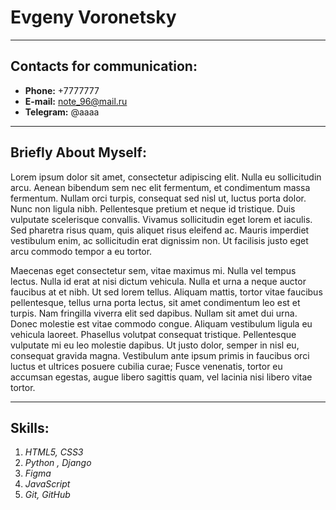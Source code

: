 # Evgeny Voronetsky
**************************************

## Contacts for communication:

*  **Phone:** +7777777
*  **E-mail:** note_96@mail.ru
*  **Telegram:** @aaaa

**************************************

## Briefly About Myself:

Lorem ipsum dolor sit amet, consectetur adipiscing elit. Nulla eu sollicitudin arcu. Aenean bibendum sem nec elit fermentum, et condimentum massa fermentum. Nullam orci turpis, consequat sed nisl ut, luctus porta dolor. Nunc non ligula nibh. Pellentesque pretium et neque id tristique. Duis vulputate scelerisque convallis. Vivamus sollicitudin eget lorem et iaculis. Sed pharetra risus quam, quis aliquet risus eleifend ac. Mauris imperdiet vestibulum enim, ac sollicitudin erat dignissim non. Ut facilisis justo eget arcu commodo tempor a eu tortor.


Maecenas eget consectetur sem, vitae maximus mi. Nulla vel tempus lectus. Nulla id erat at nisi dictum vehicula. Nulla et urna a neque auctor faucibus at et nibh. Ut sed lorem tellus. Aliquam mattis, tortor vitae faucibus pellentesque, tellus urna porta lectus, sit amet condimentum leo est et turpis. Nam fringilla viverra elit sed dapibus. Nullam sit amet dui urna. Donec molestie est vitae commodo congue. Aliquam vestibulum ligula eu vehicula laoreet. Phasellus volutpat consequat tristique. Pellentesque vulputate mi eu leo molestie dapibus. Ut justo dolor, semper in nisl eu, consequat gravida magna. Vestibulum ante ipsum primis in faucibus orci luctus et ultrices posuere cubilia curae; Fusce venenatis, tortor eu accumsan egestas, augue libero sagittis quam, vel lacinia nisi libero vitae tortor.

**************************************
## Skills:
1. *HTML5, CSS3*
2. *Python , Django*
3. *Figma*
4. *JavaScript*
3. *Git, GitHub*